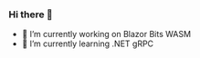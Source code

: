 ### Hi there 👋

- 🔭 I’m currently working on Blazor Bits WASM
- 🌱 I’m currently learning .NET gRPC

<!--
**JeepNL/JeepNL** is a ✨ _special_ ✨ repository because its `README.md` (this file) appears on your GitHub profile.

- 👯 I’m looking to collaborate on ...
- 🤔 I’m looking for help with ...
- 💬 Ask me about ...
- 📫 How to reach me: ...
- 😄 Pronouns: ...
- ⚡ Fun fact: ...
-->
